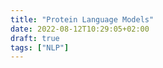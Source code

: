 ```yaml
---
title: "Protein Language Models"
date: 2022-08-12T10:29:05+02:00
draft: true
tags: ["NLP"]
---
```




